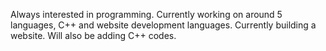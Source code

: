 Always interested in programming. Currently working on around 5 languages, C++ and website development languages.
Currently building a website.
Will also be adding C++ codes.
